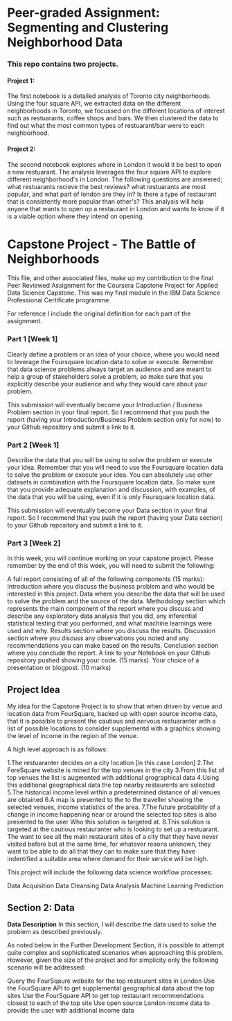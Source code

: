 # Peer-graded Assignment: Segmenting and Clustering Neighborhood Data

### This repo contains two projects. 

#### Project 1:
The first notebook is a detailed analysis of Toronto city neighborhoods. Using the four square API, we extracted data on the different neighborhoods in Toronto, we focussed on the different locations of interest such as restuarants, coffee shops and bars. We then clustered the data to find out what the most common types of restuarant/bar were to each neighborhood. 


#### Project 2:
The second notebook explores where in London it would it be best to open a new restuarant. The analysis leverages the four square API to explore different neighborhood's in London. The following questions are answered; what restuarants recieve the best reviews? what restuarants are most popular, and what part of london are they in? Is there a type of restaurant that is consistently more popular than other's? This analysis will help anyone that wants to open up a restaurant in London and wants to know if it is a viable option where they intend on opening.


# Capstone Project - The Battle of Neighborhoods

This file, and other associated files, make up my contribution to the final Peer Reviewed Assignment for the Coursera Capstone Project for Applied Data Science Capstone. This was my final module in the IBM Data Science Professional Certificate programme.

For reference I include the original definition for each part of the assignment.

### Part 1 [Week 1]
Clearly define a problem or an idea of your choice, where you would need to leverage the Foursquare location data to solve or execute. Remember that data science problems always target an audience and are meant to help a group of stakeholders solve a problem, so make sure that you explicitly describe your audience and why they would care about your problem.

This submission will eventually become your Introduction / Business Problem section in your final report. So I recommend that you push the report (having your Introduction/Business Problem section only for now) to your Github repository and submit a link to it.

### Part 2 [Week 1]
Describe the data that you will be using to solve the problem or execute your idea. Remember that you will need to use the Foursquare location data to solve the problem or execute your idea. You can absolutely use other datasets in combination with the Foursquare location data. So make sure that you provide adequate explanation and discussion, with examples, of the data that you will be using, even if it is only Foursquare location data.

This submission will eventually become your Data section in your final report. So I recommend that you push the report (having your Data section) to your Github repository and submit a link to it.

### Part 3 [Week 2]
In this week, you will continue working on your capstone project. Please remember by the end of this week, you will need to submit the following:

A full report consisting of all of the following components (15 marks):
Introduction where you discuss the business problem and who would be interested in this project.
Data where you describe the data that will be used to solve the problem and the source of the data.
Methodology section which represents the main component of the report where you discuss and describe any exploratory data analysis that you did, any inferential statistical testing that you performed, and what machine learnings were used and why.
Results section where you discuss the results.
Discussion section where you discuss any observations you noted and any recommendations you can make based on the results.
Conclusion section where you conclude the report.
A link to your Notebook on your Github repository pushed showing your code. (15 marks).
Your choice of a presentation or blogpost. (10 marks)


## Project Idea

My idea for the Capstone Project is to show that when driven by venue and location data from FourSquare, backed up with open source income data, that it is possible to present the cautious and nervous restuaranter with a list of possible locations to consider supplementd with a graphics showing the level of income in the region of the venue.

A high level approach is as follows:

1.The restuaranter decides on a city location [in this case London]
2.The ForeSquare website is mined for the top venues in the city
3.From this list of top venues the list is augmented with additional grographical data
4.Using this additional geographical data the top nearby restaurents are selected
5.The historical income level within a predetermined distance of all venues are obtained
6.A map is presented to the to the traveller showing the selected venues, income statistics of the area.
7.The future probability of a change in income happening near or around the selected top sites is also presented to the user
Who this solution is targeted at.
8.This solution is targeted at the cautious restauranter who is looking to set up a restuarant. The want to see all the main restaurant sites of a city that they have never visited before but at the same time, for whatever reaons unknown, they want to be able to do all that they can to make sure that they have indentified a suitable area where demand for their service will be high.

This project will include the following data science workflow processes:

Data Acquisition
Data Cleansing
Data Analysis
Machine Learning
Prediction


## Section 2: Data

**Data Description**
In this section, I will describe the data used to solve the problem as described previously.

As noted below in the Further Development Section, it is possible to attempt quite complex and sophisticated scenarios when approaching this problem. However, given the size of the project and for simplicity only the following scenario will be addressed:

Query the FourSqaure website for the top restaurant sites in London
Use the FourSquare API to get supplemental geographical data about the top sites
Use the FourSquare API to get top restaurant recommendations closest to each of the top site
Use open source London income data to provide the user with additional income data

